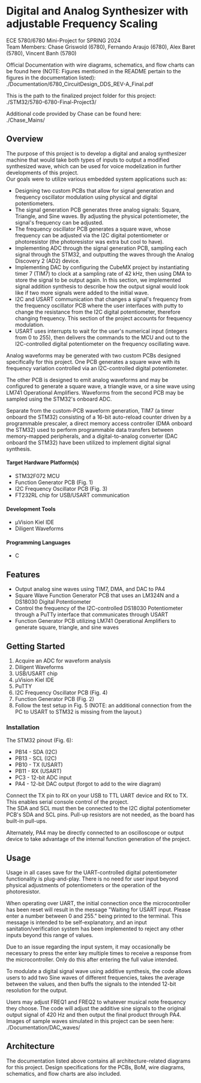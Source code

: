 # Digital and Analog Synthesizer with adjustable Frequency Scaling
ECE 5780/6780 Mini-Project for SPRING 2024 \
Team Members: Chase Griswold (6780), Fernando Araujo (6780), Alex Baret (5780), Vincent Banh (5780)

Official Documentation with wire diagrams, schematics, and flow charts can be found here (NOTE: Figures mentioned in the README pertain to the figures in the documentation listed): \
./Documentation/6780_CircuitDesign_DDS_REV-A_Final.pdf

This is the path to the finalized project folder for this project: \
./STM32/5780-6780-Final-Project3/

Additional code provided by Chase can be found here: \
./Chase_Mains/

## Overview
The purpose of this project is to develop a digital and analog synthesizer machine that would take both types of inputs to output a modified synthesized wave, which can be used for voice modelization in further developments of this project. \
Our goals were to utilize various embedded system applications such as:
- Designing two custom PCBs that allow for signal generation and frequency oscillator modulation using physical and digital potentiometers.
- The signal generation PCB generates three analog signals: Square, Triangle, and Sine waves. By adjusting the physical potentiometer, the signal's frequency can be adjusted.
- The frequency oscillator PCB generates a square wave, whose frequency can be adjusted via the I2C digital potentiometer or photoresistor (the photoresistor was extra but cool to have).
- Implementing ADC through the signal generation PCB, sampling each signal through the STM32, and outputting the waves through the Analog Discovery 2 (AD2) device.
- Implementing DAC by configuring the CubeMX project by instantiating timer 7 (TIM7) to clock at a sampling rate of 42 kHz, then using DMA to store the signal to be output again. In this section, we implemented signal addition synthesis to describe how the output signal would look like if two more signals were added to the initial wave.
- I2C and USART communication that changes a signal's frequency from the frequency oscillator PCB where the user interfaces with putty to change the resistance from the I2C digital potentiometer, therefore changing frequency. This section of the project accounts for frequency modulation.
- USART uses interrupts to wait for the user's numerical input (integers from 0 to 255), then delivers the commands to the MCU and out to the I2C-controlled digital potentiometer on the frequency oscillating wave.

Analog waveforms may be generated with two custom PCBs designed specifically for this project. One PCB generates a square wave with its frequency variation controlled via an I2C-controlled digital potentiometer. 

The other PCB is designed to emit analog waveforms and may be configured to generate a square wave, a triangle wave, or a sine wave using LM741 Operational Amplifiers. Waveforms from the second PCB may be sampled using the STM32's onboard ADC. 

Separate from the custom-PCB waveform generation, TIM7 (a timer onboard the STM32) consisting of a 16-bit auto-reload counter driven by a programmable
prescaler, a direct memory access controller (DMA onboard the STM32) used to perform programmable data transfers between memory-mapped peripherals, and a digital-to-analog converter (DAC onboard the STM32) have been utilized to implement digital signal synthesis.

#### Target Hardware Platform(s) ####
- STM32F072 MCU
- Function Generator PCB (Fig. 1)
- I2C Frequency Oscillator PCB (Fig. 3)
- FT232RL chip for USB/USART communication
#### Development Tools ####
- μVision Kiel IDE
- Diligent Waveforms 
#### Programming Languages ####
- C 

## Features
- Output analog sine waves using TIM7, DMA, and DAC to PA4
- Square Wave Function Generator PCB that uses an LM324N and a DS18030 Digital Potentiometer
- Control the frequency of the I2C-controlled DS18030 Potentiometer through a PuTTy interface that communicates through USART
- Function Generator PCB utilizing LM741 Operational Amplifiers to generate square, triangle, and sine waves

## Getting Started
1) Acquire an ADC for waveform analysis
2) Diligent Waveforms 
3) USB/USART chip
4) μVision Kiel IDE
5) PuTTY
6) I2C Frequency Oscillator PCB (Fig. 4)
7) Function Generator PCB (Fig. 2)
8) Follow the test setup in Fig. 5 (NOTE: an additional connection from the PC to USART to STM32 is missing from the layout.)

### Installation
The STM32 pinout (Fig. 6):
- PB14 - SDA (I2C)
- PB13 - SCL (I2C)
- PB10 - TX (USART)
- PB11 - RX (USART)
- PC3 - 12-bit ADC input
- PA4 - 12-bit DAC output (forgot to add to the wire diagram)

Connect the TX pin to RX on your USB to TTL UART device and RX to TX. This enables serial console control of the project.\
The SDA and SCL must then be connected to the I2C digital potentiometer PCB's SDA and SCL pins. Pull-up resistors are not needed, as the board has built-in pull-ups.

Alternately, PA4 may be directly connected to an oscilloscope or output device to take advantage of the internal function generation of the project.

## Usage
Usage in all cases save for the UART-controlled digital potentiometer functionality is plug-and-play. There is no need for user input beyond physical adjustments of potentiometers or the operation of the photoresistor.

When operating over UART, the initial connection once the microcontroller has been reset will result in the message "Waiting for USART input. Please enter a number between 0 and 255." being printed to the terminal. This message is intended to be self-explanatory, and an input sanitation/verification system has been implemented to reject any other inputs beyond this range of values.

Due to an issue regarding the input system, it may occasionally be necessary to press the enter key multiple times to receive a response from the microcontroller. Only do this after entering the full value intended.

To modulate a digital signal wave using additive synthesis, the code allows users to add two Sine waves of different frequencies, takes the average between the values, and then buffs the signals to the intended 12-bit resolution for the output. 

Users may adjust FREQ1 and FREQ2 to whatever musical note frequency they choose. The code will adjust the additive sine signals to the original output signal of 420 Hz and then output the final product through PA4. Images of sample waves simulated in this project can be seen here: \
./Documentation/DAC_waves/

## Architecture
The documentation listed above contains all architecture-related diagrams for this project. Design specifications for the PCBs, BoM, wire diagrams, schematics, and flow charts are also included.
